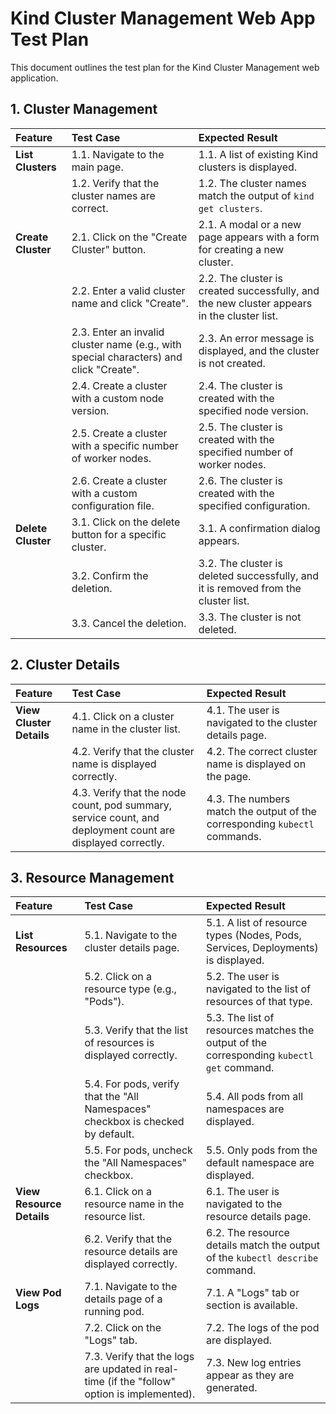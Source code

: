 
# Kind Cluster Management Web App Test Plan

This document outlines the test plan for the Kind Cluster Management web application.

## 1. Cluster Management

| Feature | Test Case | Expected Result |
| :--- | :--- | :--- |
| **List Clusters** | 1.1. Navigate to the main page. | 1.1. A list of existing Kind clusters is displayed. |
| | 1.2. Verify that the cluster names are correct. | 1.2. The cluster names match the output of `kind get clusters`. |
| **Create Cluster** | 2.1. Click on the "Create Cluster" button. | 2.1. A modal or a new page appears with a form for creating a new cluster. |
| | 2.2. Enter a valid cluster name and click "Create". | 2.2. The cluster is created successfully, and the new cluster appears in the cluster list. |
| | 2.3. Enter an invalid cluster name (e.g., with special characters) and click "Create". | 2.3. An error message is displayed, and the cluster is not created. |
| | 2.4. Create a cluster with a custom node version. | 2.4. The cluster is created with the specified node version. |
| | 2.5. Create a cluster with a specific number of worker nodes. | 2.5. The cluster is created with the specified number of worker nodes. |
| | 2.6. Create a cluster with a custom configuration file. | 2.6. The cluster is created with the specified configuration. |
| **Delete Cluster** | 3.1. Click on the delete button for a specific cluster. | 3.1. A confirmation dialog appears. |
| | 3.2. Confirm the deletion. | 3.2. The cluster is deleted successfully, and it is removed from the cluster list. |
| | 3.3. Cancel the deletion. | 3.3. The cluster is not deleted. |

## 2. Cluster Details

| Feature | Test Case | Expected Result |
| :--- | :--- | :--- |
| **View Cluster Details** | 4.1. Click on a cluster name in the cluster list. | 4.1. The user is navigated to the cluster details page. |
| | 4.2. Verify that the cluster name is displayed correctly. | 4.2. The correct cluster name is displayed on the page. |
| | 4.3. Verify that the node count, pod summary, service count, and deployment count are displayed correctly. | 4.3. The numbers match the output of the corresponding `kubectl` commands. |

## 3. Resource Management

| Feature | Test Case | Expected Result |
| :--- | :--- | :--- |
| **List Resources** | 5.1. Navigate to the cluster details page. | 5.1. A list of resource types (Nodes, Pods, Services, Deployments) is displayed. |
| | 5.2. Click on a resource type (e.g., "Pods"). | 5.2. The user is navigated to the list of resources of that type. |
| | 5.3. Verify that the list of resources is displayed correctly. | 5.3. The list of resources matches the output of the corresponding `kubectl get` command. |
| | 5.4. For pods, verify that the "All Namespaces" checkbox is checked by default. | 5.4. All pods from all namespaces are displayed. |
| | 5.5. For pods, uncheck the "All Namespaces" checkbox. | 5.5. Only pods from the default namespace are displayed. |
| **View Resource Details** | 6.1. Click on a resource name in the resource list. | 6.1. The user is navigated to the resource details page. |
| | 6.2. Verify that the resource details are displayed correctly. | 6.2. The resource details match the output of the `kubectl describe` command. |
| **View Pod Logs** | 7.1. Navigate to the details page of a running pod. | 7.1. A "Logs" tab or section is available. |
| | 7.2. Click on the "Logs" tab. | 7.2. The logs of the pod are displayed. |
| | 7.3. Verify that the logs are updated in real-time (if the "follow" option is implemented). | 7.3. New log entries appear as they are generated. |
